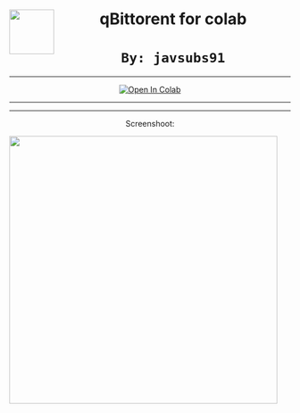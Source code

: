 <center><img src="https://upload.wikimedia.org/wikipedia/commons/9/9e/Qbittorrent_logo.png" height="80px" align="left"></a>

# <font size7>**qBittorent for colab**</font>


# `By: javsubs91`

---



<a href="https://colab.research.google.com/github/javsubs91/qBittorent/blob/main/qBittorent_for_colab.ipynb" target="_parent"><img src="https://colab.research.google.com/assets/colab-badge.svg" alt="Open In Colab"/></a>

---

---

Screenshoot:


<img src="https://github.com/javsubs91/qBittorent-colab-gdrive/blob/main/Screenshot%20(358).png?raw=true" height="480px" align="left"></a>
